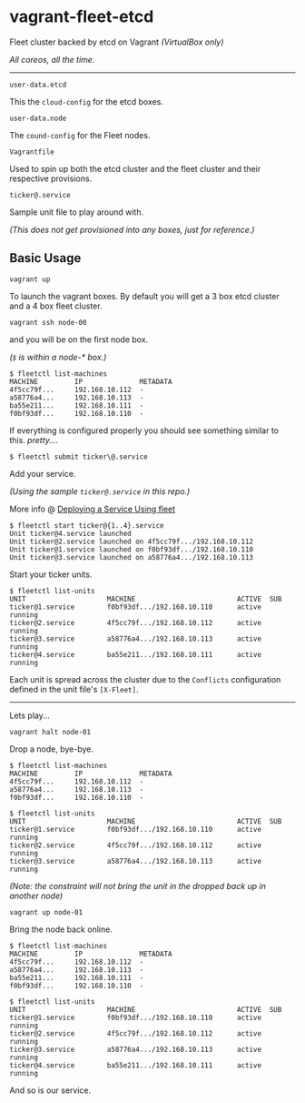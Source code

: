 # vagrant-fleet-etcd

Fleet cluster backed by etcd on Vagrant *(VirtualBox only)*

*All coreos, all the time.*


---

    user-data.etcd

This the `cloud-config` for the etcd boxes.

    user-data.node

The `cound-config` for the Fleet nodes.

    Vagrantfile

Used to spin up both the etcd cluster and the fleet cluster and their respective
provisions.

    ticker@.service

Sample unit file to play around with.

*(This does not get provisioned into any boxes, just for reference.)*


## Basic Usage

    vagrant up

To launch the vagrant boxes. By default you will get a 3 box etcd cluster and a
4 box fleet cluster.


    vagrant ssh node-00

and you will be on the first node box.

_(`$` is within a node-* box.)_


    $ fleetctl list-machines
    MACHINE         IP              METADATA
    4f5cc79f...     192.168.10.112  -
    a58776a4...     192.168.10.113  -
    ba55e211...     192.168.10.111  -
    f0bf93df...     192.168.10.110  -

If everything is configured properly you should see something similar to this. 
*pretty....*


    $ fleetctl submit ticker\@.service

Add your service.

*(Using the sample `ticker@.service` in this repo.)*

More info @ [Deploying a Service Using fleet][0]

  [0]: https://github.com/coreos/fleet/blob/master/Documentation/examples/example-deployment.md#service-files


    $ fleetctl start ticker@{1..4}.service
    Unit ticker@4.service launched
    Unit ticker@2.service launched on 4f5cc79f.../192.168.10.112
    Unit ticker@1.service launched on f0bf93df.../192.168.10.110
    Unit ticker@3.service launched on a58776a4.../192.168.10.113

Start your ticker units.


    $ fleetctl list-units
    UNIT                    MACHINE                         ACTIVE  SUB
    ticker@1.service        f0bf93df.../192.168.10.110      active  running
    ticker@2.service        4f5cc79f.../192.168.10.112      active  running
    ticker@3.service        a58776a4.../192.168.10.113      active  running
    ticker@4.service        ba55e211.../192.168.10.111      active  running

Each unit is spread across the cluster due to the `Conflicts` configuration 
defined in the unit file's `[X-Fleet]`.

---

Lets play...

    vagrant halt node-01

Drop a node, bye-bye.


    $ fleetctl list-machines
    MACHINE         IP              METADATA
    4f5cc79f...     192.168.10.112  -
    a58776a4...     192.168.10.113  -
    f0bf93df...     192.168.10.110  -

    $ fleetctl list-units
    UNIT                    MACHINE                         ACTIVE  SUB
    ticker@1.service        f0bf93df.../192.168.10.110      active  running
    ticker@2.service        4f5cc79f.../192.168.10.112      active  running
    ticker@3.service        a58776a4.../192.168.10.113      active  running

*(Note: the constraint will not bring the unit in the dropped back up in 
another node)*


    vagrant up node-01

Bring the node back online.


    $ fleetctl list-machines
    MACHINE         IP              METADATA
    4f5cc79f...     192.168.10.112  -
    a58776a4...     192.168.10.113  -
    ba55e211...     192.168.10.111  -
    f0bf93df...     192.168.10.110  -

    $ fleetctl list-units
    UNIT                    MACHINE                         ACTIVE  SUB
    ticker@1.service        f0bf93df.../192.168.10.110      active  running
    ticker@2.service        4f5cc79f.../192.168.10.112      active  running
    ticker@3.service        a58776a4.../192.168.10.113      active  running
    ticker@4.service        ba55e211.../192.168.10.111      active  running

And so is our service.

